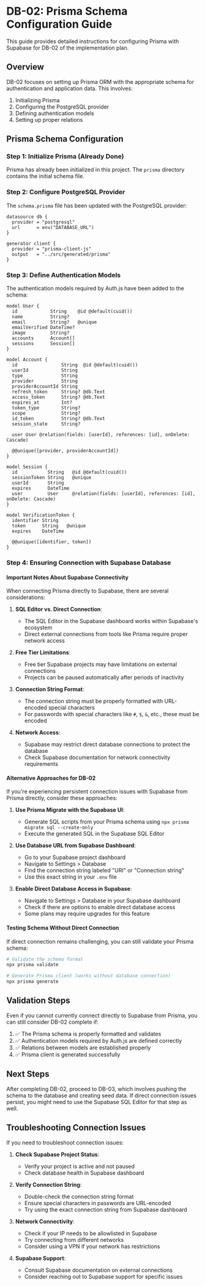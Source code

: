 # DB-02: Prisma Schema Configuration Guide

This guide provides detailed instructions for configuring Prisma with Supabase for DB-02 of the implementation plan.

## Overview

DB-02 focuses on setting up Prisma ORM with the appropriate schema for authentication and application data. This involves:

1. Initializing Prisma
2. Configuring the PostgreSQL provider
3. Defining authentication models
4. Setting up proper relations

## Prisma Schema Configuration

### Step 1: Initialize Prisma (Already Done)

Prisma has already been initialized in this project. The `prisma` directory contains the initial schema file.

### Step 2: Configure PostgreSQL Provider

The `schema.prisma` file has been updated with the PostgreSQL provider:

```prisma
datasource db {
  provider = "postgresql"
  url      = env("DATABASE_URL")
}

generator client {
  provider = "prisma-client-js"
  output   = "../src/generated/prisma"
}
```

### Step 3: Define Authentication Models

The authentication models required by Auth.js have been added to the schema:

```prisma
model User {
  id            String    @id @default(cuid())
  name          String?
  email         String?   @unique
  emailVerified DateTime?
  image         String?
  accounts      Account[]
  sessions      Session[]
}

model Account {
  id                String  @id @default(cuid())
  userId            String
  type              String
  provider          String
  providerAccountId String
  refresh_token     String? @db.Text
  access_token      String? @db.Text
  expires_at        Int?
  token_type        String?
  scope             String?
  id_token          String? @db.Text
  session_state     String?

  user User @relation(fields: [userId], references: [id], onDelete: Cascade)

  @@unique([provider, providerAccountId])
}

model Session {
  id           String   @id @default(cuid())
  sessionToken String   @unique
  userId       String
  expires      DateTime
  user         User     @relation(fields: [userId], references: [id], onDelete: Cascade)
}

model VerificationToken {
  identifier String
  token      String   @unique
  expires    DateTime

  @@unique([identifier, token])
}
```

### Step 4: Ensuring Connection with Supabase Database

#### Important Notes About Supabase Connectivity

When connecting Prisma directly to Supabase, there are several considerations:

1. **SQL Editor vs. Direct Connection**:
   - The SQL Editor in the Supabase dashboard works within Supabase's ecosystem
   - Direct external connections from tools like Prisma require proper network access

2. **Free Tier Limitations**:
   - Free tier Supabase projects may have limitations on external connections
   - Projects can be paused automatically after periods of inactivity

3. **Connection String Format**:
   - The connection string must be properly formatted with URL-encoded special characters
   - For passwords with special characters like `#`, `$`, `&`, etc., these must be encoded

4. **Network Access**:
   - Supabase may restrict direct database connections to protect the database
   - Check Supabase documentation for network connectivity requirements

#### Alternative Approaches for DB-02

If you're experiencing persistent connection issues with Supabase from Prisma directly, consider these approaches:

1. **Use Prisma Migrate with the Supabase UI**:
   - Generate SQL scripts from your Prisma schema using `npx prisma migrate sql --create-only`
   - Execute the generated SQL in the Supabase SQL Editor

2. **Use Database URL from Supabase Dashboard**:
   - Go to your Supabase project dashboard
   - Navigate to Settings > Database
   - Find the connection string labeled "URI" or "Connection string"
   - Use this exact string in your `.env` file

3. **Enable Direct Database Access in Supabase**:
   - Navigate to Settings > Database in your Supabase dashboard
   - Check if there are options to enable direct database access
   - Some plans may require upgrades for this feature

#### Testing Schema Without Direct Connection

If direct connection remains challenging, you can still validate your Prisma schema:

```bash
# Validate the schema format
npx prisma validate

# Generate Prisma client (works without database connection)
npx prisma generate
```

## Validation Steps

Even if you cannot currently connect directly to Supabase from Prisma, you can still consider DB-02 complete if:

1. ✅ The Prisma schema is properly formatted and validates
2. ✅ Authentication models required by Auth.js are defined correctly
3. ✅ Relations between models are established properly
4. ✅ Prisma client is generated successfully

## Next Steps

After completing DB-02, proceed to DB-03, which involves pushing the schema to the database and creating seed data. If direct connection issues persist, you might need to use the Supabase SQL Editor for that step as well.

## Troubleshooting Connection Issues

If you need to troubleshoot connection issues:

1. **Check Supabase Project Status**:
   - Verify your project is active and not paused
   - Check database health in Supabase dashboard

2. **Verify Connection String**:
   - Double-check the connection string format
   - Ensure special characters in passwords are URL-encoded
   - Try using the exact connection string from Supabase dashboard

3. **Network Connectivity**:
   - Check if your IP needs to be allowlisted in Supabase
   - Try connecting from different networks
   - Consider using a VPN if your network has restrictions

4. **Supabase Support**:
   - Consult Supabase documentation on external connections
   - Consider reaching out to Supabase support for specific issues 